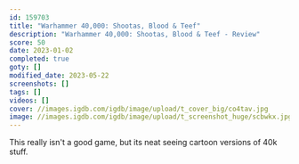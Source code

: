 ```yaml
---
id: 159703
title: "Warhammer 40,000: Shootas, Blood & Teef"
description: "Warhammer 40,000: Shootas, Blood & Teef - Review"
score: 50
date: 2023-01-02
completed: true
goty: []
modified_date: 2023-05-22
screenshots: []
tags: []
videos: []
cover: //images.igdb.com/igdb/image/upload/t_cover_big/co4tav.jpg
image: //images.igdb.com/igdb/image/upload/t_screenshot_huge/scbwkx.jpg
---
```

This really isn't a good game, but its neat seeing cartoon versions of 40k stuff.